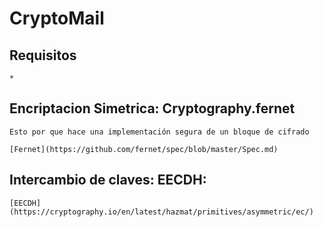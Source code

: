 # CryptoMail

## Requisitos
    * 

## Encriptacion Simetrica: Cryptography.fernet
    Esto por que hace una implementación segura de un bloque de cifrado 

    [Fernet](https://github.com/fernet/spec/blob/master/Spec.md)

## Intercambio de claves: EECDH:
    [EECDH](https://cryptography.io/en/latest/hazmat/primitives/asymmetric/ec/)